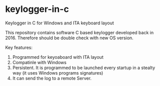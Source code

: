 # keylogger-in-c
Keylogger in C for Windows and ITA keyboard layout

This repository contains software C based keylogger developed back in 2016. Therefore should be double check with new OS version.

Key features:

1) Programmed for keyoaboard with ITA layout
2) Compatinle with Windows
3) Persistent. It is programmed to be launched every startup in a stealty way (it uses Windows programs signatures)
4) It can send the log to a remote Server.

